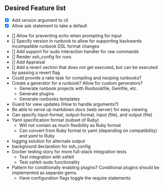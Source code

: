 ## Desired Feature list

* [X] Add version argument to cli
* [X] Allow ask statement to take a default
* [] Allow for preventing echo when prompting for input
* [] Specify version in runbook to allow for supporting backwards incompatible runbook DSL format changes
* [] Add support for sudo interaction handler for raw commands
* [] Render ssh_config for runs
* [] Add Appraisal
* [] Add a revert section that does not get executed, but can be executed by passing a revert flag
* Could provide a rake task for compiling and nooping runbooks?
* Create a generator for a runbook? Allow for custom generators?
  * Generate runbook projects with Runbookfile, Gemfile, etc.
  * Generate plugins
  * Generate runbooks templates
* Guard for view updates (How to handle arguments?)
* Be able to serve up markdown docs (web server) for easy viewing
* Can specify input-format, output-format, input (file), and output (file)
* Yaml specification format (subset of Ruby)
  * Will not contain as much flexibility as Ruby format
  * Can convert from Ruby format to yaml (depending on compatibility) and yaml to Ruby
* logging solution for alternate output
* background declaration for ssh_config
* Docker testing story for more full-stack integration tests
  * Test integration with sshkit
  * Test sshkit-sudo functionality
* Pattern for conditionally enabling plugins? Conditional plugins should be implemented as separate gems.
  * Have configuration flags toggle the require statements
